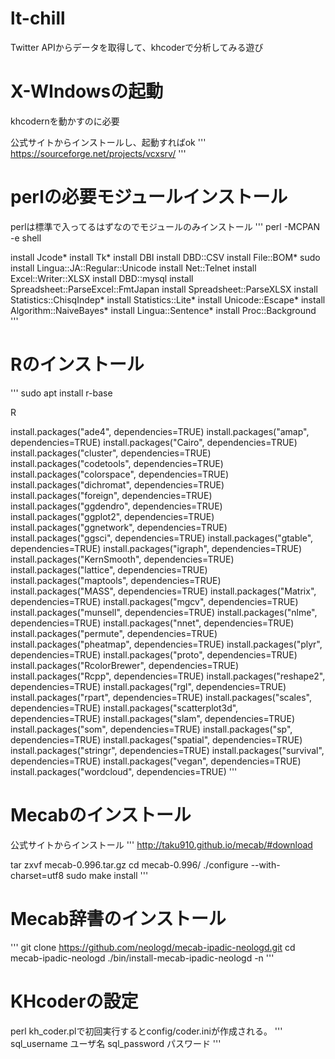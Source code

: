 # lt-chill

Twitter APIからデータを取得して、khcoderで分析してみる遊び

# X-WIndowsの起動

khcodernを動かすのに必要

公式サイトからインストールし、起動すればok
'''
https://sourceforge.net/projects/vcxsrv/
'''

# perlの必要モジュールインストール

perlは標準で入ってるはずなのでモジュールのみインストール
'''
perl -MCPAN -e shell

install Jcode*
install Tk*
install DBI
install DBD::CSV
install File::BOM*
sudo install Lingua::JA::Regular::Unicode
install Net::Telnet
install Excel::Writer::XLSX
install DBD::mysql
install Spreadsheet::ParseExcel::FmtJapan
install Spreadsheet::ParseXLSX
install Statistics::ChisqIndep*
install Statistics::Lite*
install Unicode::Escape*
install Algorithm::NaiveBayes*
install Lingua::Sentence*
install Proc::Background
'''

# Rのインストール
'''
sudo apt install r-base

R

install.packages("ade4", dependencies=TRUE)
install.packages("amap", dependencies=TRUE)
install.packages("Cairo", dependencies=TRUE)
install.packages("cluster", dependencies=TRUE)
install.packages("codetools", dependencies=TRUE)
install.packages("colorspace", dependencies=TRUE)
install.packages("dichromat", dependencies=TRUE)
install.packages("foreign", dependencies=TRUE)
install.packages("ggdendro", dependencies=TRUE)
install.packages("ggplot2", dependencies=TRUE)
install.packages("ggnetwork", dependencies=TRUE)
install.packages("ggsci", dependencies=TRUE)
install.packages("gtable", dependencies=TRUE)
install.packages("igraph", dependencies=TRUE)
install.packages("KernSmooth", dependencies=TRUE)
install.packages("lattice", dependencies=TRUE)
install.packages("maptools", dependencies=TRUE)
install.packages("MASS", dependencies=TRUE)
install.packages("Matrix", dependencies=TRUE)
install.packages("mgcv", dependencies=TRUE)
install.packages("munsell", dependencies=TRUE)
install.packages("nlme", dependencies=TRUE)
install.packages("nnet", dependencies=TRUE)
install.packages("permute", dependencies=TRUE)
install.packages("pheatmap", dependencies=TRUE)
install.packages("plyr", dependencies=TRUE)
install.packages("proto", dependencies=TRUE)
install.packages("RcolorBrewer", dependencies=TRUE)
install.packages("Rcpp", dependencies=TRUE)
install.packages("reshape2", dependencies=TRUE)
install.packages("rgl", dependencies=TRUE)
install.packages("rpart", dependencies=TRUE)
install.packages("scales", dependencies=TRUE)
install.packages("scatterplot3d", dependencies=TRUE)
install.packages("slam", dependencies=TRUE)
install.packages("som", dependencies=TRUE)
install.packages("sp", dependencies=TRUE)
install.packages("spatial", dependencies=TRUE)
install.packages("stringr", dependencies=TRUE)
install.packages("survival", dependencies=TRUE)
install.packages("vegan", dependencies=TRUE)
install.packages("wordcloud", dependencies=TRUE)
'''

# Mecabのインストール

公式サイトからインストール
'''
http://taku910.github.io/mecab/#download

tar zxvf mecab-0.996.tar.gz
cd mecab-0.996/
./configure --with-charset=utf8
sudo make install
'''

# Mecab辞書のインストール
'''
git clone https://github.com/neologd/mecab-ipadic-neologd.git
cd mecab-ipadic-neologd
./bin/install-mecab-ipadic-neologd -n
'''

# KHcoderの設定

perl kh_coder.plで初回実行するとconfig/coder.iniが作成される。
'''
sql_username    ユーザ名
sql_password    パスワード
'''
